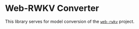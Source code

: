 # Web-RWKV Converter

This library serves for model conversion of the [`web-rwkv`](https://github.com/cryscan/web-rwkv) project.